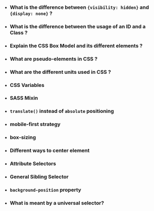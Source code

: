 - ### What is the difference between `{visibility: hidden}` and `{display: none}` ?
- ### What is the difference between the usage of an ID and a Class ?
- ### Explain the CSS Box Model and its different elements ?
- ### What are pseudo-elements in CSS ?
- ### What are the different units used in CSS ?
- ### CSS Variables
- ### SASS Mixin
- ### `translate()` instead of `absolute` positioning
- ### mobile-first strategy
- ### box-sizing
- ### Different ways to center element
- ### Attribute Selectors
- ### General Sibling Selector
- ### `background-position` property
- ### What is meant by a universal selector?